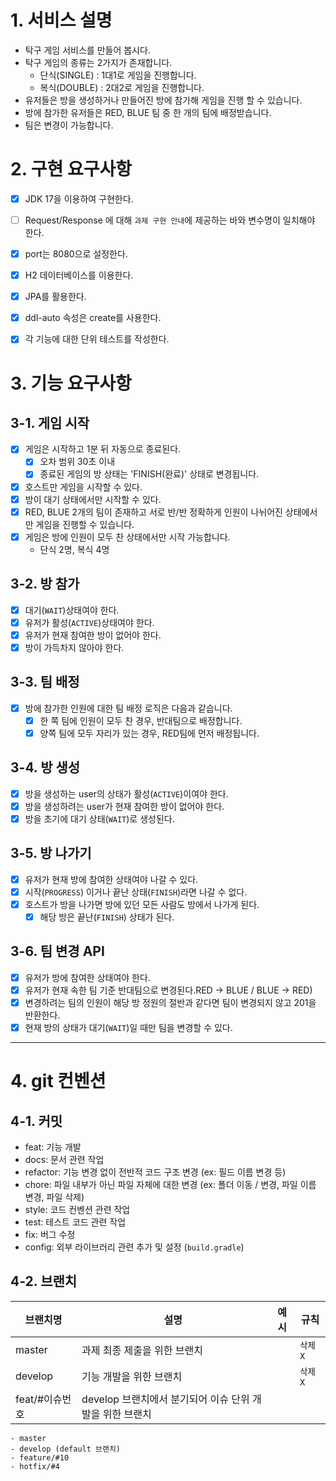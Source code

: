 # 1. 서비스 설명
- 탁구 게임 서비스를 만들어 봅시다.
- 탁구 게임의 종류는 2가지가 존재합니다.
    - 단식(SINGLE) : 1대1로 게임을 진행합니다.
    - 복식(DOUBLE) : 2대2로 게임을 진행합니다.
- 유저들은 방을 생성하거나 만들어진 방에 참가해 게임을 진행 할 수 있습니다.
- 방에 참가한 유저들은 RED, BLUE 팀 중 한 개의 팀에 배정받습니다.
- 팀은 변경이 가능합니다.

# 2. 구현 요구사항
- [x] JDK 17을 이용하여 구현한다.
- [ ] Request/Response 에 대해 `과제 구현 안내`에 제공하는 바와 변수명이 일치해야 한다.
- [x] port는 8080으로 설정한다.
- [x] H2 데이터베이스를 이용한다.
- [x] JPA를 활용한다.
- [x] ddl-auto 속성은 create를 사용한다.
- [x] 각 기능에 대한 단위 테스트를 작성한다.


# 3. 기능 요구사항

## 3-1. 게임 시작
- [x] 게임은 시작하고 1분 뒤 자동으로 종료된다.
    - [x] 오차 범위 30초 이내
    - [x] 종료된 게임의 방 상태는 'FINISH(완료)' 상태로 변경됩니다.
- [x] 호스트만 게임을 시작할 수 있다.
- [x] 방이 대기 상태에서만 시작할 수 있다.
- [x] RED, BLUE 2개의 팀이 존재하고 서로 반/반 정확하게 인원이 나뉘어진 상태에서만 게임을 진행할 수 있습니다.
- [x] 게임은 방에 인원이 모두 찬 상태에서만 시작 가능합니다.
    - 단식 2명, 복식 4명

## 3-2. 방 참가
- [x] 대기(`WAIT`)상태여야 한다.
- [x] 유저가 활성(`ACTIVE`)상태여야 한다.
- [x] 유저가 현재 참여한 방이 없어야 한다.
- [x] 방이 가득차지 않아야 한다.

## 3-3. 팀 배정
- [x] 방에 참가한 인원에 대한 팀 배정 로직은 다음과 같습니다.
    - [x] 한 쪽 팀에 인원이 모두 찬 경우, 반대팀으로 배정합니다.
    - [x] 양쪽 팀에 모두 자리가 있는 경우, RED팀에 먼저 배정됩니다.

## 3-4. 방 생성
- [x] 방을 생성하는 user의 상태가 활성(`ACTIVE`)이여야 한다.
- [x] 방을 생성하려는 user가 현재 참여한 방이 없어야 한다.
- [x] 방을 초기에 대기 상태(`WAIT`)로 생성된다.

## 3-5. 방 나가기
- [x] 유저가 현재 방에 참여한 상태여야 나갈 수 있다.
- [x] 시작(`PROGRESS`) 이거나 끝난 상태(`FINISH`)라면 나갈 수 없다.
- [x] 호스트가 방을 나가면 방에 있던 모든 사람도 방에서 나가게 된다.
  - [x] 해당 방은 끝난(`FINISH`) 상태가 된다.

## 3-6. 팀 변경 API
- [x] 유저가 방에 참여한 상태여야 한다.
- [x] 유저가 현재 속한 팀 기준 반대팀으로 변경된다.RED -> BLUE / BLUE -> RED)
- [x] 변경하려는 팀의 인원이 해당 방 정원의 절반과 같다면 팀이 변경되지 않고 201을 반환한다.
- [x] 현재 방의 상태가 대기(`WAIT`)일 때만 팀을 변경할 수 있다.

---

# 4. git 컨벤션

## 4-1. 커밋
- feat: 기능 개발
- docs: 문서 관련 작업
- refactor: 기능 변경 없이 전반적 코드 구조 변경 (ex: 필드 이름 변경 등)
- chore: 파일 내부가 아닌 파일 자체에 대한 변경 (ex: 폴더 이동 / 변경, 파일 이름 변경, 파일 삭제)
- style: 코드 컨벤션 관련 작업
- test: 테스트 코드 관련 작업
- fix: 버그 수정
- config: 외부 라이브러리 관련 추가 및 설정 (`build.gradle`)

## 4-2. 브랜치
| **브랜치명**   | **설명**                             | **예시** | 규칙 |
|------------|------------------------------------| --- | --- |
| master     | 과제 최종 제출을 위한 브랜치                   |  | `삭제 X` |
| develop    | 기능 개발을 위한 브랜치                      |  | `삭제 X` |
| feat/#이슈번호 | develop 브랜치에서 분기되어 이슈 단위 개발을 위한 브랜치 

```text
- master
- develop (default 브랜치)
- feature/#10
- hotfix/#4
```
